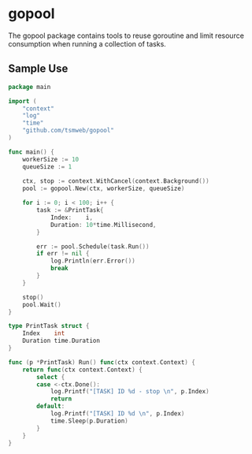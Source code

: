 # gopool

The gopool package contains tools to reuse goroutine and limit resource consumption when running a collection of tasks.

## Sample Use

```Go
package main

import (
	"context"
	"log"
	"time"
	"github.com/tsmweb/gopool"
)

func main() {
	workerSize := 10
	queueSize := 1
	
	ctx, stop := context.WithCancel(context.Background())
	pool := gopool.New(ctx, workerSize, queueSize)

	for i := 0; i < 100; i++ {
		task := &PrintTask{
			Index:    i,
			Duration: 10*time.Millisecond,
		}

		err := pool.Schedule(task.Run())
		if err != nil {
			log.Println(err.Error())
			break
		}
	}

	stop()
	pool.Wait()
}

type PrintTask struct {
	Index    int
	Duration time.Duration
}

func (p *PrintTask) Run() func(ctx context.Context) {
	return func(ctx context.Context) {
		select {
		case <-ctx.Done():
			log.Printf("[TASK] ID %d - stop \n", p.Index)
			return
		default:
			log.Printf("[TASK] ID %d \n", p.Index)
			time.Sleep(p.Duration)
		}
	}
}
```